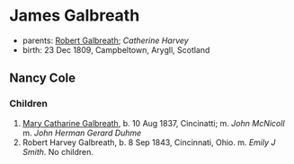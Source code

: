 # James Galbreath

- parents: [Robert Galbreath](galbreath-robert-1778.md); *Catherine Harvey*
- birth: 23 Dec 1809, Campbeltown, Arygll, Scotland

## Nancy Cole

### Children

1. [Mary Catharine Galbreath](galbreath-mary-catharine-1837.md), b. 10 Aug 1837, Cincinatti; m. *John McNicoll* m. *John Herman Gerard Duhme*
2. Robert Harvey Galbreath, b. 8 Sep 1843, Cincinnati, Ohio. m. *Emily J Smith*. No children.
